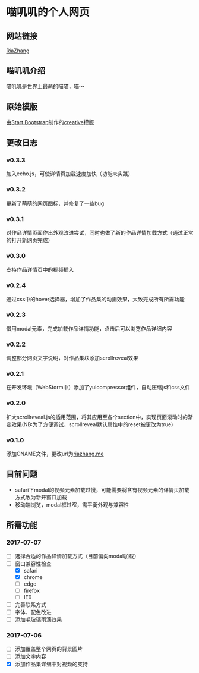 # 喵叽叽的个人网页

## 网站链接
[RiaZhang](http://riazhang.me)

## 喵叽叽介绍
喵叽叽是世界上最萌的喵喵，喵～

## 原始模版
由[Start Bootstrap](http://startbootstrap.com/)制作的[creative](https://startbootstrap.com/template-overviews/creative/)模版

## 更改日志
### v0.3.3
加入echo.js，可使详情页加载速度加快（功能未实践）
### v0.3.2
更新了萌萌的网页图标，并修复了一些bug
### v0.3.1
对作品详情页面作出外观改进尝试，同时也做了新的作品详情加载方式（通过正常的打开新网页完成）
### v0.3.0
支持作品详情页中的视频插入
### v0.2.4
通过css中的hover选择器，增加了作品集的动画效果，大致完成所有所需功能
### v0.2.3
借用modal元素，完成加载作品详情功能，点击后可以浏览作品详细内容
### v0.2.2
调整部分网页文字说明，对作品集块添加scrollreveal效果
### v0.2.1
在开发环境（WebStorm中）添加了yuicompressor组件，自动压缩js和css文件
### v0.2.0
扩大scrollreveal.js的适用范围，将其应用至各个section中，实现页面滚动时的渐变效果(NB:为了方便调试，scrollreveal默认属性中的reset被更改为true)
### v0.1.0
添加CNAME文件，更改url为[riazhang.me](http://riazhang.me)

## 目前问题
 - safari下modal的视频元素加载过慢，可能需要将含有视频元素的详情页加载方式改为新开窗口加载
 - 移动端浏览，modal框过窄，需平衡外观与兼容性

## 所需功能
### 2017-07-07
- [ ] 选择合适的作品详情加载方式（目前偏向modal加载）
- [ ] 窗口兼容性检查
  - [x] safari
  - [x] chrome
  - [ ] edge
  - [ ] firefox
  - [ ] IE9
- [ ] 完善联系方式
- [ ] 字体、配色改进
- [ ] 添加毛玻璃雨滴效果

### 2017-07-06
- [ ] 添加覆盖整个网页的背景图片
- [ ] 添加文字内容
- [x] 添加作品集详细中对视频的支持